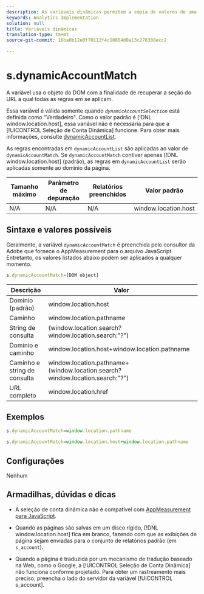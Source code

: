 ```yaml
---
description: As variáveis dinâmicas permitem a cópia de valores de uma variável para outra sem precisar digitar os valores completos várias vezes nas solicitações de imagem do site.
keywords: Analytics Implementation
solution: null
title: Variáveis dinâmicas
translation-type: tm+mt
source-git-commit: 16ba0b12e0f70112f4c10804d0a13c278388ecc2

---
```



# s.dynamicAccountMatch

A variável usa o objeto do DOM com a finalidade de recuperar a seção do URL a qual todas as regras em se aplicam.

Essa variável é válida somente quando *`dynamicAccountSelection`* está definida como "Verdadeiro". Como o valor padrão é [!DNL window.location.host], essa variável não é necessária para que a [!UICONTROL Seleção de Conta Dinâmica] funcione. Para obter mais informações, consulte [dynamicAccountList](https://docs.adobe.com/content/help/en/analytics/implementation/javascript-implementation/appmeasurement-js/appmeasure-mjs.html).

As regras encontradas em `dynamicAccountList` são aplicadas ao valor de `dynamicAccountMatch`. Se `dynamicAccountMatch` contiver apenas [!DNL window.location.host] (padrão), as regras em `dynamicAccountList` serão aplicadas somente ao domínio da página.

| Tamanho máximo | Parâmetro de depuração | Relatórios preenchidos | Valor padrão |
|---|---|---|---|
| N/A | N/A | N/A | window.location.host |

## Sintaxe e valores possíveis

Geralmente, a variável `dynamicAccountMatch` é preenchida pelo consultor da Adobe que fornece o AppMeasurement para o arquivo JavaScript. Entretanto, os valores listados abaixo podem ser aplicados a qualquer momento.

```js
s.dynamicAccountMatch=[DOM object]
```

| Descrição | Valor |
|---|---|
| Domínio (padrão) | window.location.host |
| Caminho | window.location.pathname |
| String de consulta | (window.location.search?window.location.search:"?") |
| Domínio e caminho | window.location.host+window.location.pathname |
| Caminho e string de consulta | window.location.pathname+(window.location.search?window.location.search:"?") |
| URL completo | window.location.href |

## Exemplos

```js
s.dynamicAccountMatch=window.location.pathname
```

```js
s.dynamicAccountMatch=window.location.host+window.location.pathname
```

## Configurações

Nenhum

## Armadilhas, dúvidas e dicas

* A seleção de conta dinâmica não é compatível com [AppMeasurement para JavaScript](https://docs.adobe.com/content/help/en/analytics/implementation/javascript-implementation/appmeasurement-js/appmeasure-mjs.html).

* Quando as páginas são salvas em um disco rígido, [!DNL window.location.host] fica em branco, fazendo com que as exibições de página sejam enviadas para o conjunto de relatórios padrão (em `s_account`).

* Quando a página é traduzida por um mecanismo de tradução baseado na Web, como o Google, a [!UICONTROL Seleção de Conta Dinâmica] não funciona conforme projetado. Para obter um rastreamento mais preciso, preencha o lado do servidor da variável [!UICONTROL s_account].
